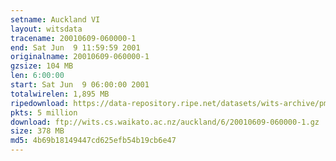 ```yaml
---
setname: Auckland VI
layout: witsdata
tracename: 20010609-060000-1
end: Sat Jun  9 11:59:59 2001
originalname: 20010609-060000-1
gzsize: 104 MB
len: 6:00:00
start: Sat Jun  9 06:00:00 2001
totalwirelen: 1,895 MB
ripedownload: https://data-repository.ripe.net/datasets/wits-archive/pma/long/auck/6//20010609-060000-1.gz
pkts: 5 million
download: ftp://wits.cs.waikato.ac.nz/auckland/6/20010609-060000-1.gz
size: 378 MB
md5: 4b69b18149447cd625efb54b19cb6e47
---
```

